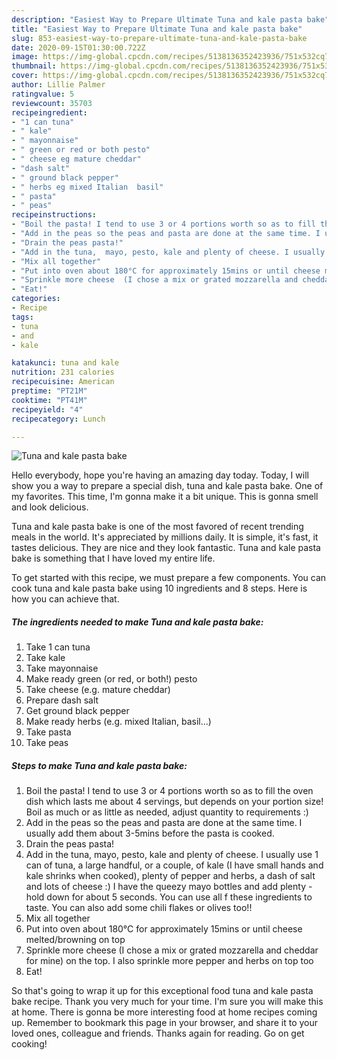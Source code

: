 ```yaml
---
description: "Easiest Way to Prepare Ultimate Tuna and kale pasta bake"
title: "Easiest Way to Prepare Ultimate Tuna and kale pasta bake"
slug: 853-easiest-way-to-prepare-ultimate-tuna-and-kale-pasta-bake
date: 2020-09-15T01:30:00.722Z
image: https://img-global.cpcdn.com/recipes/5138136352423936/751x532cq70/tuna-and-kale-pasta-bake-recipe-main-photo.jpg
thumbnail: https://img-global.cpcdn.com/recipes/5138136352423936/751x532cq70/tuna-and-kale-pasta-bake-recipe-main-photo.jpg
cover: https://img-global.cpcdn.com/recipes/5138136352423936/751x532cq70/tuna-and-kale-pasta-bake-recipe-main-photo.jpg
author: Lillie Palmer
ratingvalue: 5
reviewcount: 35703
recipeingredient:
- "1 can tuna"
- " kale"
- " mayonnaise"
- " green or red or both pesto"
- " cheese eg mature cheddar"
- "dash salt"
- " ground black pepper"
- " herbs eg mixed Italian  basil"
- " pasta"
- " peas"
recipeinstructions:
- "Boil the pasta! I tend to use 3 or 4 portions worth so as to fill the oven dish which lasts me about 4 servings, but depends on your portion size! Boil as much or as little as needed, adjust quantity to requirements :)"
- "Add in the peas so the peas and pasta are done at the same time. I usually add them about 3-5mins before the pasta is cooked."
- "Drain the peas pasta!"
- "Add in the tuna,  mayo, pesto, kale and plenty of cheese. I usually use 1 can of tuna, a large handful, or a couple, of kale (I have small hands and kale shrinks when cooked), plenty of pepper and herbs, a dash of salt and lots of cheese :) I have the queezy mayo bottles and add plenty - hold down for about 5 seconds. You can use all f these ingredients to taste.  You can also add some chili flakes or olives too!!"
- "Mix all together"
- "Put into oven about 180°C for approximately 15mins or until cheese melted/browning on top"
- "Sprinkle more cheese  (I chose a mix or grated mozzarella and cheddar for mine) on the top. I also sprinkle more pepper and herbs on top too"
- "Eat!"
categories:
- Recipe
tags:
- tuna
- and
- kale

katakunci: tuna and kale 
nutrition: 231 calories
recipecuisine: American
preptime: "PT21M"
cooktime: "PT41M"
recipeyield: "4"
recipecategory: Lunch

---
```



![Tuna and kale pasta bake](https://img-global.cpcdn.com/recipes/5138136352423936/751x532cq70/tuna-and-kale-pasta-bake-recipe-main-photo.jpg)

Hello everybody, hope you're having an amazing day today. Today, I will show you a way to prepare a special dish, tuna and kale pasta bake. One of my favorites. This time, I'm gonna make it a bit unique. This is gonna smell and look delicious.



Tuna and kale pasta bake is one of the most favored of recent trending meals in the world. It's appreciated by millions daily. It is simple, it's fast, it tastes delicious. They are nice and they look fantastic. Tuna and kale pasta bake is something that I have loved my entire life.


To get started with this recipe, we must prepare a few components. You can cook tuna and kale pasta bake using 10 ingredients and 8 steps. Here is how you can achieve that.

<!--inarticleads1-->

##### The ingredients needed to make Tuna and kale pasta bake:

1. Take 1 can tuna
1. Take  kale
1. Take  mayonnaise
1. Make ready  green (or red, or both!) pesto
1. Take  cheese (e.g. mature cheddar)
1. Prepare dash salt
1. Get  ground black pepper
1. Make ready  herbs (e.g. mixed Italian,  basil...)
1. Take  pasta
1. Take  peas




<!--inarticleads2-->

##### Steps to make Tuna and kale pasta bake:

1. Boil the pasta! I tend to use 3 or 4 portions worth so as to fill the oven dish which lasts me about 4 servings, but depends on your portion size! Boil as much or as little as needed, adjust quantity to requirements :)
1. Add in the peas so the peas and pasta are done at the same time. I usually add them about 3-5mins before the pasta is cooked.
1. Drain the peas pasta!
1. Add in the tuna,  mayo, pesto, kale and plenty of cheese. I usually use 1 can of tuna, a large handful, or a couple, of kale (I have small hands and kale shrinks when cooked), plenty of pepper and herbs, a dash of salt and lots of cheese :) I have the queezy mayo bottles and add plenty - hold down for about 5 seconds. You can use all f these ingredients to taste.  You can also add some chili flakes or olives too!!
1. Mix all together
1. Put into oven about 180°C for approximately 15mins or until cheese melted/browning on top
1. Sprinkle more cheese  (I chose a mix or grated mozzarella and cheddar for mine) on the top. I also sprinkle more pepper and herbs on top too
1. Eat!




So that's going to wrap it up for this exceptional food tuna and kale pasta bake recipe. Thank you very much for your time. I'm sure you will make this at home. There is gonna be more interesting food at home recipes coming up. Remember to bookmark this page in your browser, and share it to your loved ones, colleague and friends. Thanks again for reading. Go on get cooking!
